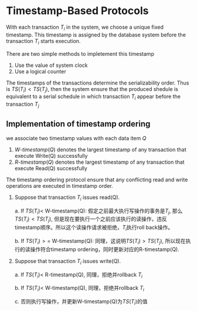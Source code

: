 # Timestamp-Based Protocols

With each transaction $T_i$ in the system, we choose a unique fixed timestamp.  This timestamp is assigned by the database system before the transaction $T_i$ starts execution.

There are two simple methods to impletement this timestamp

1. Use the value of system clock
2. Use a logical counter

The timestamps of the transactions determine the serializability order. Thus is $TS(T_i) < TS(T_j)$, then the system ensure that the produced shedule is equivalent to a serial schedule in which transaction $T_i$ appear before the transaction $T_j$

## Implementation of timestamp ordering

we associate two timestamp values with each data item $Q$

1. $W$-$timestamp(Q)$  denotes the largest timestamp of any transaction that execute Write(Q)  successfully
2. $R$-$timestamp(Q)$ denotes the largest timestamp of any transaction that execute Read(Q) successfully

The timestamp ordering protocol ensure that any conflicting read and write operations are executed in timestamp order.

1. Suppose that transaction $T_i$ issues read(Q).

   a. If $TS(T_i) <$ W-timestamp(Q): 假定之前最大执行写操作的事务是$T_j$, 那么$TS(T_i) < TS(T_j)$, 但是现在要执行一个之前应该执行的读操作，违反timestamp顺序。所以这个读操作请求被拒绝，$T_i$执行roll back操作。

   b. If $TS(T_i) >=$ W-timestamp(Q): 同理，这说明$TS(T_i) > TS(T_j)$, 所以现在执行的读操作符合timestamp ordering，同时更新对应的R-timestamp(Q).

2. Suppose that transaction $T_i$ issues write(Q).

   a. If $TS(T_i) <$ R-timestamp(Q), 同理，拒绝并rollback $T_i$

   b. If $TS(T_i) <$ W-timestamp(Q), 同理，拒绝并rollback $T_i$

   c. 否则执行写操作，并更新W-timestamp(Q)为$TS(T_i)$的值
